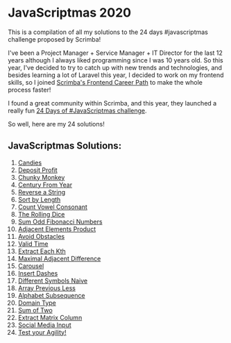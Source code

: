# JavaScriptmas 2020

This is a compilation of all my solutions to the 24 days #javascriptmas challenge proposed by Scrimba!

I've been a Project Manager + Service Manager + IT Director for the last 12 years although I always liked programming since I was 10 years old.
So this year, I've decided to try to catch up with new trends and technologies, and besides learning a lot of Laravel this year, I decided to work on my frontend skills, so I joined [Scrimba's Frontend Career Path](https://scrimba.com/learn/frontend) to make the whole process faster!

I found a great community within Scrimba, and this year, they launched a really fun [24 Days of #JavaScriptmas challenge](https://scrimba.com/learn/adventcalendar).

So well, here are my 24 solutions!

## JavaScriptmas Solutions:
1. [Candies](https://scrimba.com/scrim/co36c4fe5b41638661f95e226)
2. [Deposit Profit](https://scrimba.com/scrim/coa20472e837f3a047666259f)
3. [Chunky Monkey](https://scrimba.com/scrim/cofe841a8995be664986eb79e)
4. [Century From Year](https://scrimba.com/scrim/co04a4e45b1965b99c481741e)
5. [Reverse a String](https://scrimba.com/scrim/co9ad4f52a88b73c2b7a07256)
6. [Sort by Length](https://scrimba.com/scrim/cobf949e4a9865b2c4d8d5284)
7. [Count Vowel Consonant](https://scrimba.com/scrim/co26644e6819531becd274369)
8. [The Rolling Dice](https://scrimba.com/scrim/code3497d926a4e60dfb49db6)
9. [Sum Odd Fibonacci Numbers](https://scrimba.com/scrim/co953412dad75e8c1d35c0e7f)
10. [Adjacent Elements Product](https://scrimba.com/scrim/co0e64a21b011030f1ebc1e79)
11. [Avoid Obstacles](https://scrimba.com/scrim/coaa644e48216d1662e907c78)
12. [Valid Time](https://scrimba.com/scrim/co5134450aedb3ae76fbfab00)
13. [Extract Each Kth](https://scrimba.com/scrim/co0c54914810184357c385866)
14. [Maximal Adjacent Difference](https://scrimba.com/scrim/cob164690a735602e04383b09)
15. [Carousel](https://scrimba.com/scrim/co8024ced83e0d2992b6cf500)
16. [Insert Dashes](https://scrimba.com/scrim/co2d147ad93900c598faccecf)
17. [Different Symbols Naive](https://scrimba.com/scrim/coc01447a8d89e2ec3bbd3762)
18. [Array Previous Less](https://scrimba.com/scrim/coe16481db88591365741044b)
19. [Alphabet Subsequence](https://scrimba.com/scrim/co05542e996b56991b90af402)
20. [Domain Type](https://scrimba.com/scrim/co92642bb8c1a2921dabfbe23)
21. [Sum of Two](https://scrimba.com/scrim/cob304bab8ced21b56b0e0b99)
22. [Extract Matrix Column](https://scrimba.com/scrim/co0834847861d270ec8bb13bd)
23. [Social Media Input](https://scrimba.com/scrim/co1b04a2b9660cedfef074bd3)
24. [Test your Agility!](https://scrimba.com/scrim/co67f4c3983514194acc6660c)

